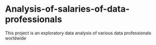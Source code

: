 # Analysis-of-salaries-of-data-professionals
This project is an exploratory data analysis of various data professionals worldwide

